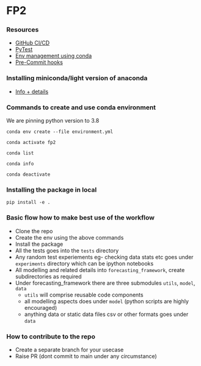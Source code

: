 # FP2

### Resources 
- [GitHub CI/CD](https://resources.github.com/ci-cd/)
- [PyTest](https://realpython.com/pytest-python-testing/)
- [Env management using conda](https://towardsdatascience.com/manage-your-python-virtual-environment-with-conda-a0d2934d5195)
- [Pre-Commit hooks](https://pre-commit.com/)

### Installing miniconda/light version of anaconda 
- [Info + details](https://docs.conda.io/en/latest/miniconda.html)

### Commands to create and use conda environment
We are pinning python version to 3.8 
```shell
conda env create --file environment.yml
```
```shell
conda activate fp2
```
```shell
conda list
```
```shell
conda info
```
```shell
conda deactivate
```
### Installing the package in local 
```shell
pip install -e .
```

### Basic flow how to make best use of the workflow
- Clone the repo
- Create the env using the above commands 
- Install the package 
- All the tests goes into the `tests` directory 
- Any random test experiements eg- checking data stats etc goes under `experiments` directory which can be ipython notebooks
- All modelling and related details into `forecasting_framework`, create subdirectories as required 
- Under forecasting_framework there are three submodules `utils`, `model`, `data` 
  - `utils` will comprise reusable code components
  - all modelling aspects does under `model` (python scripts are highly encouraged)
  - anything data or static data files csv or other formats goes under `data` 

### How to contribute to the repo
- Create a separate branch for your usecase 
- Raise PR (dont commit to main under any circumstance)
